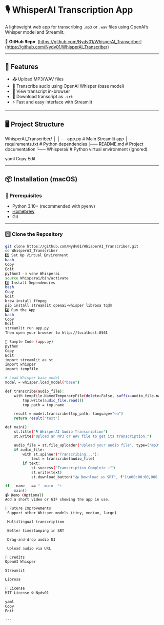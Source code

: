 # 🎙️ WhisperAI Transcription App

A lightweight web app for transcribing `.mp3` or `.wav` files using OpenAI’s Whisper model and Streamlit.

🔗 **GitHub Repo**: [https://github.com/Nydv01/WhisperAI_Transcriber](https://github.com/Nydv01/WhisperAI_Transcriber)

---

## 🚀 Features

- 📤 Upload MP3/WAV files
- 🧠 Transcribe audio using OpenAI Whisper (base model)
- 📄 View transcript in-browser
- 💾 Download transcript as `.srt`
- ⚡ Fast and easy interface with Streamlit

---

## 🖥️ Project Structure

WhisperAI_Transcriber/
│
├── app.py # Main Streamlit app
├── requirements.txt # Python dependencies
├── README.md # Project documentation
└── Whisperai/ # Python virtual environment (ignored)

yaml
Copy
Edit

---

## 📦 Installation (macOS)

### 🧰 Prerequisites

- Python 3.10+ (recommended with pyenv)
- [Homebrew](https://brew.sh/)
- Git

---

### 1️⃣ Clone the Repository

```bash
git clone https://github.com/Nydv01/WhisperAI_Transcriber.git
cd WhisperAI_Transcriber
2️⃣ Set Up Virtual Environment
bash
Copy
Edit
python3 -m venv Whisperai
source Whisperai/bin/activate
3️⃣ Install Dependencies
bash
Copy
Edit
brew install ffmpeg
pip install streamlit openai-whisper librosa tqdm
4️⃣ Run the App
bash
Copy
Edit
streamlit run app.py
Then open your browser to http://localhost:8501

📜 Sample Code (app.py)
python
Copy
Edit
import streamlit as st
import whisper
import tempfile

# Load Whisper base model
model = whisper.load_model("base")

def transcribe(audio_file):
    with tempfile.NamedTemporaryFile(delete=False, suffix=audio_file.name.split('.')[-1]) as tmp:
        tmp.write(audio_file.read())
        tmp_path = tmp.name

    result = model.transcribe(tmp_path, language="en")
    return result["text"]

def main():
    st.title("🎙️ WhisperAI Audio Transcription")
    st.write("Upload an MP3 or WAV file to get its transcription.")

    audio_file = st.file_uploader("Upload your audio file", type=["mp3", "wav"])
    if audio_file:
        with st.spinner("Transcribing..."):
            text = transcribe(audio_file)
        if text:
            st.success("Transcription Complete ✅")
            st.write(text)
            st.download_button("📥 Download as SRT", f"1\n00:00:00,000 --> 00:00:10,000\n{text}", file_name="transcription.srt")

if __name__ == "__main__":
    main()
📹 Demo (Optional)
Add a short video or GIF showing the app in use.

🧩 Future Improvements
 Support other Whisper models (tiny, medium, large)

 Multilingual transcription

 Better timestamping in SRT

 Drag-and-drop audio UI

 Upload audio via URL

🙏 Credits
OpenAI Whisper

Streamlit

Librosa

📝 License
MIT License © Nydv01

yaml
Copy
Edit

---


